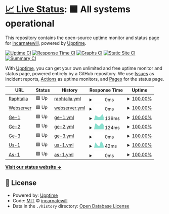 # [📈 Live Status](https://incarnatewill.github.io/uptime): <!--live status--> **🟩 All systems operational**

This repository contains the open-source uptime monitor and status page for [incarnatewill](https://incarnatewill.github.io/uptime), powered by [Upptime](https://github.com/upptime/upptime).

[![Uptime CI](https://github.com/incarnatewill/uptime/workflows/Uptime%20CI/badge.svg)](https://github.com/incarnatewill/uptime/actions?query=workflow%3A%22Uptime+CI%22)
[![Response Time CI](https://github.com/incarnatewill/uptime/workflows/Response%20Time%20CI/badge.svg)](https://github.com/incarnatewill/uptime/actions?query=workflow%3A%22Response+Time+CI%22)
[![Graphs CI](https://github.com/incarnatewill/uptime/workflows/Graphs%20CI/badge.svg)](https://github.com/incarnatewill/uptime/actions?query=workflow%3A%22Graphs+CI%22)
[![Static Site CI](https://github.com/incarnatewill/uptime/workflows/Static%20Site%20CI/badge.svg)](https://github.com/incarnatewill/uptime/actions?query=workflow%3A%22Static+Site+CI%22)
[![Summary CI](https://github.com/incarnatewill/uptime/workflows/Summary%20CI/badge.svg)](https://github.com/incarnatewill/uptime/actions?query=workflow%3A%22Summary+CI%22)

With [Upptime](https://upptime.js.org), you can get your own unlimited and free uptime monitor and status page, powered entirely by a GitHub repository. We use [Issues](https://github.com/incarnatewill/uptime/issues) as incident reports, [Actions](https://github.com/incarnatewill/uptime/actions) as uptime monitors, and [Pages](https://incarnatewill.github.io/uptime) for the status page.

<!--start: status pages-->
<!-- This summary is generated by Upptime (https://github.com/upptime/upptime) -->
<!-- Do not edit this manually, your changes will be overwritten -->
<!-- prettier-ignore -->
| URL | Status | History | Response Time | Uptime |
| --- | ------ | ------- | ------------- | ------ |
| <img alt="" src="https://favicons.githubusercontent.com/null" height="13"> [Raphtalia](main.raphtalia.fun) | 🟩 Up | [raphtalia.yml](https://github.com/IncarnateWill/uptime/commits/HEAD/history/raphtalia.yml) | <details><summary><img alt="Response time graph" src="./graphs/raphtalia/response-time-week.png" height="20"> 0ms</summary><br><a href="https://status.raphtalia.fun/history/raphtalia"><img alt="Response time 116" src="https://img.shields.io/endpoint?url=https%3A%2F%2Fraw.githubusercontent.com%2FIncarnateWill%2Fuptime%2FHEAD%2Fapi%2Fraphtalia%2Fresponse-time.json"></a><br><a href="https://status.raphtalia.fun/history/raphtalia"><img alt="24-hour response time 0" src="https://img.shields.io/endpoint?url=https%3A%2F%2Fraw.githubusercontent.com%2FIncarnateWill%2Fuptime%2FHEAD%2Fapi%2Fraphtalia%2Fresponse-time-day.json"></a><br><a href="https://status.raphtalia.fun/history/raphtalia"><img alt="7-day response time 0" src="https://img.shields.io/endpoint?url=https%3A%2F%2Fraw.githubusercontent.com%2FIncarnateWill%2Fuptime%2FHEAD%2Fapi%2Fraphtalia%2Fresponse-time-week.json"></a><br><a href="https://status.raphtalia.fun/history/raphtalia"><img alt="30-day response time 116" src="https://img.shields.io/endpoint?url=https%3A%2F%2Fraw.githubusercontent.com%2FIncarnateWill%2Fuptime%2FHEAD%2Fapi%2Fraphtalia%2Fresponse-time-month.json"></a><br><a href="https://status.raphtalia.fun/history/raphtalia"><img alt="1-year response time 116" src="https://img.shields.io/endpoint?url=https%3A%2F%2Fraw.githubusercontent.com%2FIncarnateWill%2Fuptime%2FHEAD%2Fapi%2Fraphtalia%2Fresponse-time-year.json"></a></details> | <details><summary><a href="https://status.raphtalia.fun/history/raphtalia">100.00%</a></summary><a href="https://status.raphtalia.fun/history/raphtalia"><img alt="All-time uptime 100.00%" src="https://img.shields.io/endpoint?url=https%3A%2F%2Fraw.githubusercontent.com%2FIncarnateWill%2Fuptime%2FHEAD%2Fapi%2Fraphtalia%2Fuptime.json"></a><br><a href="https://status.raphtalia.fun/history/raphtalia"><img alt="24-hour uptime 100.00%" src="https://img.shields.io/endpoint?url=https%3A%2F%2Fraw.githubusercontent.com%2FIncarnateWill%2Fuptime%2FHEAD%2Fapi%2Fraphtalia%2Fuptime-day.json"></a><br><a href="https://status.raphtalia.fun/history/raphtalia"><img alt="7-day uptime 100.00%" src="https://img.shields.io/endpoint?url=https%3A%2F%2Fraw.githubusercontent.com%2FIncarnateWill%2Fuptime%2FHEAD%2Fapi%2Fraphtalia%2Fuptime-week.json"></a><br><a href="https://status.raphtalia.fun/history/raphtalia"><img alt="30-day uptime 100.00%" src="https://img.shields.io/endpoint?url=https%3A%2F%2Fraw.githubusercontent.com%2FIncarnateWill%2Fuptime%2FHEAD%2Fapi%2Fraphtalia%2Fuptime-month.json"></a><br><a href="https://status.raphtalia.fun/history/raphtalia"><img alt="1-year uptime 100.00%" src="https://img.shields.io/endpoint?url=https%3A%2F%2Fraw.githubusercontent.com%2FIncarnateWill%2Fuptime%2FHEAD%2Fapi%2Fraphtalia%2Fuptime-year.json"></a></details>
| <img alt="" src="https://favicons.githubusercontent.com/null" height="13"> [Webserver](ws.raphtalia.fun) | 🟩 Up | [webserver.yml](https://github.com/IncarnateWill/uptime/commits/HEAD/history/webserver.yml) | <details><summary><img alt="Response time graph" src="./graphs/webserver/response-time-week.png" height="20"> 0ms</summary><br><a href="https://status.raphtalia.fun/history/webserver"><img alt="Response time 122" src="https://img.shields.io/endpoint?url=https%3A%2F%2Fraw.githubusercontent.com%2FIncarnateWill%2Fuptime%2FHEAD%2Fapi%2Fwebserver%2Fresponse-time.json"></a><br><a href="https://status.raphtalia.fun/history/webserver"><img alt="24-hour response time 0" src="https://img.shields.io/endpoint?url=https%3A%2F%2Fraw.githubusercontent.com%2FIncarnateWill%2Fuptime%2FHEAD%2Fapi%2Fwebserver%2Fresponse-time-day.json"></a><br><a href="https://status.raphtalia.fun/history/webserver"><img alt="7-day response time 0" src="https://img.shields.io/endpoint?url=https%3A%2F%2Fraw.githubusercontent.com%2FIncarnateWill%2Fuptime%2FHEAD%2Fapi%2Fwebserver%2Fresponse-time-week.json"></a><br><a href="https://status.raphtalia.fun/history/webserver"><img alt="30-day response time 122" src="https://img.shields.io/endpoint?url=https%3A%2F%2Fraw.githubusercontent.com%2FIncarnateWill%2Fuptime%2FHEAD%2Fapi%2Fwebserver%2Fresponse-time-month.json"></a><br><a href="https://status.raphtalia.fun/history/webserver"><img alt="1-year response time 122" src="https://img.shields.io/endpoint?url=https%3A%2F%2Fraw.githubusercontent.com%2FIncarnateWill%2Fuptime%2FHEAD%2Fapi%2Fwebserver%2Fresponse-time-year.json"></a></details> | <details><summary><a href="https://status.raphtalia.fun/history/webserver">100.00%</a></summary><a href="https://status.raphtalia.fun/history/webserver"><img alt="All-time uptime 100.00%" src="https://img.shields.io/endpoint?url=https%3A%2F%2Fraw.githubusercontent.com%2FIncarnateWill%2Fuptime%2FHEAD%2Fapi%2Fwebserver%2Fuptime.json"></a><br><a href="https://status.raphtalia.fun/history/webserver"><img alt="24-hour uptime 100.00%" src="https://img.shields.io/endpoint?url=https%3A%2F%2Fraw.githubusercontent.com%2FIncarnateWill%2Fuptime%2FHEAD%2Fapi%2Fwebserver%2Fuptime-day.json"></a><br><a href="https://status.raphtalia.fun/history/webserver"><img alt="7-day uptime 100.00%" src="https://img.shields.io/endpoint?url=https%3A%2F%2Fraw.githubusercontent.com%2FIncarnateWill%2Fuptime%2FHEAD%2Fapi%2Fwebserver%2Fuptime-week.json"></a><br><a href="https://status.raphtalia.fun/history/webserver"><img alt="30-day uptime 100.00%" src="https://img.shields.io/endpoint?url=https%3A%2F%2Fraw.githubusercontent.com%2FIncarnateWill%2Fuptime%2FHEAD%2Fapi%2Fwebserver%2Fuptime-month.json"></a><br><a href="https://status.raphtalia.fun/history/webserver"><img alt="1-year uptime 100.00%" src="https://img.shields.io/endpoint?url=https%3A%2F%2Fraw.githubusercontent.com%2FIncarnateWill%2Fuptime%2FHEAD%2Fapi%2Fwebserver%2Fuptime-year.json"></a></details>
| <img alt="" src="https://favicons.githubusercontent.com/null" height="13"> [Ge-1](ge1.raphtalia.fun) | 🟩 Up | [ge-1.yml](https://github.com/IncarnateWill/uptime/commits/HEAD/history/ge-1.yml) | <details><summary><img alt="Response time graph" src="./graphs/ge-1/response-time-week.png" height="20"> 139ms</summary><br><a href="https://status.raphtalia.fun/history/ge-1"><img alt="Response time 132" src="https://img.shields.io/endpoint?url=https%3A%2F%2Fraw.githubusercontent.com%2FIncarnateWill%2Fuptime%2FHEAD%2Fapi%2Fge-1%2Fresponse-time.json"></a><br><a href="https://status.raphtalia.fun/history/ge-1"><img alt="24-hour response time 107" src="https://img.shields.io/endpoint?url=https%3A%2F%2Fraw.githubusercontent.com%2FIncarnateWill%2Fuptime%2FHEAD%2Fapi%2Fge-1%2Fresponse-time-day.json"></a><br><a href="https://status.raphtalia.fun/history/ge-1"><img alt="7-day response time 139" src="https://img.shields.io/endpoint?url=https%3A%2F%2Fraw.githubusercontent.com%2FIncarnateWill%2Fuptime%2FHEAD%2Fapi%2Fge-1%2Fresponse-time-week.json"></a><br><a href="https://status.raphtalia.fun/history/ge-1"><img alt="30-day response time 132" src="https://img.shields.io/endpoint?url=https%3A%2F%2Fraw.githubusercontent.com%2FIncarnateWill%2Fuptime%2FHEAD%2Fapi%2Fge-1%2Fresponse-time-month.json"></a><br><a href="https://status.raphtalia.fun/history/ge-1"><img alt="1-year response time 132" src="https://img.shields.io/endpoint?url=https%3A%2F%2Fraw.githubusercontent.com%2FIncarnateWill%2Fuptime%2FHEAD%2Fapi%2Fge-1%2Fresponse-time-year.json"></a></details> | <details><summary><a href="https://status.raphtalia.fun/history/ge-1">100.00%</a></summary><a href="https://status.raphtalia.fun/history/ge-1"><img alt="All-time uptime 100.00%" src="https://img.shields.io/endpoint?url=https%3A%2F%2Fraw.githubusercontent.com%2FIncarnateWill%2Fuptime%2FHEAD%2Fapi%2Fge-1%2Fuptime.json"></a><br><a href="https://status.raphtalia.fun/history/ge-1"><img alt="24-hour uptime 100.00%" src="https://img.shields.io/endpoint?url=https%3A%2F%2Fraw.githubusercontent.com%2FIncarnateWill%2Fuptime%2FHEAD%2Fapi%2Fge-1%2Fuptime-day.json"></a><br><a href="https://status.raphtalia.fun/history/ge-1"><img alt="7-day uptime 100.00%" src="https://img.shields.io/endpoint?url=https%3A%2F%2Fraw.githubusercontent.com%2FIncarnateWill%2Fuptime%2FHEAD%2Fapi%2Fge-1%2Fuptime-week.json"></a><br><a href="https://status.raphtalia.fun/history/ge-1"><img alt="30-day uptime 100.00%" src="https://img.shields.io/endpoint?url=https%3A%2F%2Fraw.githubusercontent.com%2FIncarnateWill%2Fuptime%2FHEAD%2Fapi%2Fge-1%2Fuptime-month.json"></a><br><a href="https://status.raphtalia.fun/history/ge-1"><img alt="1-year uptime 100.00%" src="https://img.shields.io/endpoint?url=https%3A%2F%2Fraw.githubusercontent.com%2FIncarnateWill%2Fuptime%2FHEAD%2Fapi%2Fge-1%2Fuptime-year.json"></a></details>
| <img alt="" src="https://favicons.githubusercontent.com/null" height="13"> [Ge-2](ge2.raphtalia.fun) | 🟩 Up | [ge-2.yml](https://github.com/IncarnateWill/uptime/commits/HEAD/history/ge-2.yml) | <details><summary><img alt="Response time graph" src="./graphs/ge-2/response-time-week.png" height="20"> 124ms</summary><br><a href="https://status.raphtalia.fun/history/ge-2"><img alt="Response time 114" src="https://img.shields.io/endpoint?url=https%3A%2F%2Fraw.githubusercontent.com%2FIncarnateWill%2Fuptime%2FHEAD%2Fapi%2Fge-2%2Fresponse-time.json"></a><br><a href="https://status.raphtalia.fun/history/ge-2"><img alt="24-hour response time 96" src="https://img.shields.io/endpoint?url=https%3A%2F%2Fraw.githubusercontent.com%2FIncarnateWill%2Fuptime%2FHEAD%2Fapi%2Fge-2%2Fresponse-time-day.json"></a><br><a href="https://status.raphtalia.fun/history/ge-2"><img alt="7-day response time 124" src="https://img.shields.io/endpoint?url=https%3A%2F%2Fraw.githubusercontent.com%2FIncarnateWill%2Fuptime%2FHEAD%2Fapi%2Fge-2%2Fresponse-time-week.json"></a><br><a href="https://status.raphtalia.fun/history/ge-2"><img alt="30-day response time 114" src="https://img.shields.io/endpoint?url=https%3A%2F%2Fraw.githubusercontent.com%2FIncarnateWill%2Fuptime%2FHEAD%2Fapi%2Fge-2%2Fresponse-time-month.json"></a><br><a href="https://status.raphtalia.fun/history/ge-2"><img alt="1-year response time 114" src="https://img.shields.io/endpoint?url=https%3A%2F%2Fraw.githubusercontent.com%2FIncarnateWill%2Fuptime%2FHEAD%2Fapi%2Fge-2%2Fresponse-time-year.json"></a></details> | <details><summary><a href="https://status.raphtalia.fun/history/ge-2">100.00%</a></summary><a href="https://status.raphtalia.fun/history/ge-2"><img alt="All-time uptime 100.00%" src="https://img.shields.io/endpoint?url=https%3A%2F%2Fraw.githubusercontent.com%2FIncarnateWill%2Fuptime%2FHEAD%2Fapi%2Fge-2%2Fuptime.json"></a><br><a href="https://status.raphtalia.fun/history/ge-2"><img alt="24-hour uptime 100.00%" src="https://img.shields.io/endpoint?url=https%3A%2F%2Fraw.githubusercontent.com%2FIncarnateWill%2Fuptime%2FHEAD%2Fapi%2Fge-2%2Fuptime-day.json"></a><br><a href="https://status.raphtalia.fun/history/ge-2"><img alt="7-day uptime 100.00%" src="https://img.shields.io/endpoint?url=https%3A%2F%2Fraw.githubusercontent.com%2FIncarnateWill%2Fuptime%2FHEAD%2Fapi%2Fge-2%2Fuptime-week.json"></a><br><a href="https://status.raphtalia.fun/history/ge-2"><img alt="30-day uptime 100.00%" src="https://img.shields.io/endpoint?url=https%3A%2F%2Fraw.githubusercontent.com%2FIncarnateWill%2Fuptime%2FHEAD%2Fapi%2Fge-2%2Fuptime-month.json"></a><br><a href="https://status.raphtalia.fun/history/ge-2"><img alt="1-year uptime 100.00%" src="https://img.shields.io/endpoint?url=https%3A%2F%2Fraw.githubusercontent.com%2FIncarnateWill%2Fuptime%2FHEAD%2Fapi%2Fge-2%2Fuptime-year.json"></a></details>
| <img alt="" src="https://favicons.githubusercontent.com/null" height="13"> [Ge-3](ge3.raphtalia.fun) | 🟩 Up | [ge-3.yml](https://github.com/IncarnateWill/uptime/commits/HEAD/history/ge-3.yml) | <details><summary><img alt="Response time graph" src="./graphs/ge-3/response-time-week.png" height="20"> 0ms</summary><br><a href="https://status.raphtalia.fun/history/ge-3"><img alt="Response time 125" src="https://img.shields.io/endpoint?url=https%3A%2F%2Fraw.githubusercontent.com%2FIncarnateWill%2Fuptime%2FHEAD%2Fapi%2Fge-3%2Fresponse-time.json"></a><br><a href="https://status.raphtalia.fun/history/ge-3"><img alt="24-hour response time 0" src="https://img.shields.io/endpoint?url=https%3A%2F%2Fraw.githubusercontent.com%2FIncarnateWill%2Fuptime%2FHEAD%2Fapi%2Fge-3%2Fresponse-time-day.json"></a><br><a href="https://status.raphtalia.fun/history/ge-3"><img alt="7-day response time 0" src="https://img.shields.io/endpoint?url=https%3A%2F%2Fraw.githubusercontent.com%2FIncarnateWill%2Fuptime%2FHEAD%2Fapi%2Fge-3%2Fresponse-time-week.json"></a><br><a href="https://status.raphtalia.fun/history/ge-3"><img alt="30-day response time 125" src="https://img.shields.io/endpoint?url=https%3A%2F%2Fraw.githubusercontent.com%2FIncarnateWill%2Fuptime%2FHEAD%2Fapi%2Fge-3%2Fresponse-time-month.json"></a><br><a href="https://status.raphtalia.fun/history/ge-3"><img alt="1-year response time 125" src="https://img.shields.io/endpoint?url=https%3A%2F%2Fraw.githubusercontent.com%2FIncarnateWill%2Fuptime%2FHEAD%2Fapi%2Fge-3%2Fresponse-time-year.json"></a></details> | <details><summary><a href="https://status.raphtalia.fun/history/ge-3">100.00%</a></summary><a href="https://status.raphtalia.fun/history/ge-3"><img alt="All-time uptime 100.00%" src="https://img.shields.io/endpoint?url=https%3A%2F%2Fraw.githubusercontent.com%2FIncarnateWill%2Fuptime%2FHEAD%2Fapi%2Fge-3%2Fuptime.json"></a><br><a href="https://status.raphtalia.fun/history/ge-3"><img alt="24-hour uptime 100.00%" src="https://img.shields.io/endpoint?url=https%3A%2F%2Fraw.githubusercontent.com%2FIncarnateWill%2Fuptime%2FHEAD%2Fapi%2Fge-3%2Fuptime-day.json"></a><br><a href="https://status.raphtalia.fun/history/ge-3"><img alt="7-day uptime 100.00%" src="https://img.shields.io/endpoint?url=https%3A%2F%2Fraw.githubusercontent.com%2FIncarnateWill%2Fuptime%2FHEAD%2Fapi%2Fge-3%2Fuptime-week.json"></a><br><a href="https://status.raphtalia.fun/history/ge-3"><img alt="30-day uptime 100.00%" src="https://img.shields.io/endpoint?url=https%3A%2F%2Fraw.githubusercontent.com%2FIncarnateWill%2Fuptime%2FHEAD%2Fapi%2Fge-3%2Fuptime-month.json"></a><br><a href="https://status.raphtalia.fun/history/ge-3"><img alt="1-year uptime 100.00%" src="https://img.shields.io/endpoint?url=https%3A%2F%2Fraw.githubusercontent.com%2FIncarnateWill%2Fuptime%2FHEAD%2Fapi%2Fge-3%2Fuptime-year.json"></a></details>
| <img alt="" src="https://favicons.githubusercontent.com/null" height="13"> [Us-1](us1.raphtalia.fun) | 🟩 Up | [us-1.yml](https://github.com/IncarnateWill/uptime/commits/HEAD/history/us-1.yml) | <details><summary><img alt="Response time graph" src="./graphs/us-1/response-time-week.png" height="20"> 42ms</summary><br><a href="https://status.raphtalia.fun/history/us-1"><img alt="Response time 36" src="https://img.shields.io/endpoint?url=https%3A%2F%2Fraw.githubusercontent.com%2FIncarnateWill%2Fuptime%2FHEAD%2Fapi%2Fus-1%2Fresponse-time.json"></a><br><a href="https://status.raphtalia.fun/history/us-1"><img alt="24-hour response time 20" src="https://img.shields.io/endpoint?url=https%3A%2F%2Fraw.githubusercontent.com%2FIncarnateWill%2Fuptime%2FHEAD%2Fapi%2Fus-1%2Fresponse-time-day.json"></a><br><a href="https://status.raphtalia.fun/history/us-1"><img alt="7-day response time 42" src="https://img.shields.io/endpoint?url=https%3A%2F%2Fraw.githubusercontent.com%2FIncarnateWill%2Fuptime%2FHEAD%2Fapi%2Fus-1%2Fresponse-time-week.json"></a><br><a href="https://status.raphtalia.fun/history/us-1"><img alt="30-day response time 36" src="https://img.shields.io/endpoint?url=https%3A%2F%2Fraw.githubusercontent.com%2FIncarnateWill%2Fuptime%2FHEAD%2Fapi%2Fus-1%2Fresponse-time-month.json"></a><br><a href="https://status.raphtalia.fun/history/us-1"><img alt="1-year response time 36" src="https://img.shields.io/endpoint?url=https%3A%2F%2Fraw.githubusercontent.com%2FIncarnateWill%2Fuptime%2FHEAD%2Fapi%2Fus-1%2Fresponse-time-year.json"></a></details> | <details><summary><a href="https://status.raphtalia.fun/history/us-1">100.00%</a></summary><a href="https://status.raphtalia.fun/history/us-1"><img alt="All-time uptime 100.00%" src="https://img.shields.io/endpoint?url=https%3A%2F%2Fraw.githubusercontent.com%2FIncarnateWill%2Fuptime%2FHEAD%2Fapi%2Fus-1%2Fuptime.json"></a><br><a href="https://status.raphtalia.fun/history/us-1"><img alt="24-hour uptime 100.00%" src="https://img.shields.io/endpoint?url=https%3A%2F%2Fraw.githubusercontent.com%2FIncarnateWill%2Fuptime%2FHEAD%2Fapi%2Fus-1%2Fuptime-day.json"></a><br><a href="https://status.raphtalia.fun/history/us-1"><img alt="7-day uptime 100.00%" src="https://img.shields.io/endpoint?url=https%3A%2F%2Fraw.githubusercontent.com%2FIncarnateWill%2Fuptime%2FHEAD%2Fapi%2Fus-1%2Fuptime-week.json"></a><br><a href="https://status.raphtalia.fun/history/us-1"><img alt="30-day uptime 100.00%" src="https://img.shields.io/endpoint?url=https%3A%2F%2Fraw.githubusercontent.com%2FIncarnateWill%2Fuptime%2FHEAD%2Fapi%2Fus-1%2Fuptime-month.json"></a><br><a href="https://status.raphtalia.fun/history/us-1"><img alt="1-year uptime 100.00%" src="https://img.shields.io/endpoint?url=https%3A%2F%2Fraw.githubusercontent.com%2FIncarnateWill%2Fuptime%2FHEAD%2Fapi%2Fus-1%2Fuptime-year.json"></a></details>
| <img alt="" src="https://favicons.githubusercontent.com/null" height="13"> [As-1](as1.raphtalia.fun) | 🟩 Up | [as-1.yml](https://github.com/IncarnateWill/uptime/commits/HEAD/history/as-1.yml) | <details><summary><img alt="Response time graph" src="./graphs/as-1/response-time-week.png" height="20"> 0ms</summary><br><a href="https://status.raphtalia.fun/history/as-1"><img alt="Response time 215" src="https://img.shields.io/endpoint?url=https%3A%2F%2Fraw.githubusercontent.com%2FIncarnateWill%2Fuptime%2FHEAD%2Fapi%2Fas-1%2Fresponse-time.json"></a><br><a href="https://status.raphtalia.fun/history/as-1"><img alt="24-hour response time 0" src="https://img.shields.io/endpoint?url=https%3A%2F%2Fraw.githubusercontent.com%2FIncarnateWill%2Fuptime%2FHEAD%2Fapi%2Fas-1%2Fresponse-time-day.json"></a><br><a href="https://status.raphtalia.fun/history/as-1"><img alt="7-day response time 0" src="https://img.shields.io/endpoint?url=https%3A%2F%2Fraw.githubusercontent.com%2FIncarnateWill%2Fuptime%2FHEAD%2Fapi%2Fas-1%2Fresponse-time-week.json"></a><br><a href="https://status.raphtalia.fun/history/as-1"><img alt="30-day response time 215" src="https://img.shields.io/endpoint?url=https%3A%2F%2Fraw.githubusercontent.com%2FIncarnateWill%2Fuptime%2FHEAD%2Fapi%2Fas-1%2Fresponse-time-month.json"></a><br><a href="https://status.raphtalia.fun/history/as-1"><img alt="1-year response time 215" src="https://img.shields.io/endpoint?url=https%3A%2F%2Fraw.githubusercontent.com%2FIncarnateWill%2Fuptime%2FHEAD%2Fapi%2Fas-1%2Fresponse-time-year.json"></a></details> | <details><summary><a href="https://status.raphtalia.fun/history/as-1">100.00%</a></summary><a href="https://status.raphtalia.fun/history/as-1"><img alt="All-time uptime 100.00%" src="https://img.shields.io/endpoint?url=https%3A%2F%2Fraw.githubusercontent.com%2FIncarnateWill%2Fuptime%2FHEAD%2Fapi%2Fas-1%2Fuptime.json"></a><br><a href="https://status.raphtalia.fun/history/as-1"><img alt="24-hour uptime 100.00%" src="https://img.shields.io/endpoint?url=https%3A%2F%2Fraw.githubusercontent.com%2FIncarnateWill%2Fuptime%2FHEAD%2Fapi%2Fas-1%2Fuptime-day.json"></a><br><a href="https://status.raphtalia.fun/history/as-1"><img alt="7-day uptime 100.00%" src="https://img.shields.io/endpoint?url=https%3A%2F%2Fraw.githubusercontent.com%2FIncarnateWill%2Fuptime%2FHEAD%2Fapi%2Fas-1%2Fuptime-week.json"></a><br><a href="https://status.raphtalia.fun/history/as-1"><img alt="30-day uptime 100.00%" src="https://img.shields.io/endpoint?url=https%3A%2F%2Fraw.githubusercontent.com%2FIncarnateWill%2Fuptime%2FHEAD%2Fapi%2Fas-1%2Fuptime-month.json"></a><br><a href="https://status.raphtalia.fun/history/as-1"><img alt="1-year uptime 100.00%" src="https://img.shields.io/endpoint?url=https%3A%2F%2Fraw.githubusercontent.com%2FIncarnateWill%2Fuptime%2FHEAD%2Fapi%2Fas-1%2Fuptime-year.json"></a></details>

<!--end: status pages-->

[**Visit our status website →**](https://incarnatewill.github.io/uptime)

## 📄 License

- Powered by: [Upptime](https://github.com/upptime/upptime)
- Code: [MIT](./LICENSE) © [incarnatewill](https://incarnatewill.github.io/uptime)
- Data in the `./history` directory: [Open Database License](https://opendatacommons.org/licenses/odbl/1-0/)
